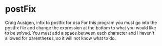 # postFix
Craig Austgen, infix to postfix for dsa
For this program you must go into the postfix file and change the expression
at the bottom to what you would like to be solved.
You must add a space between each character and I haven't 
allowed for parentheses, so it will not know what to do.
